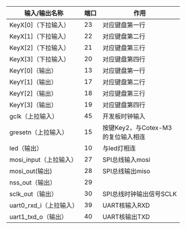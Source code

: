 |输入/输出名称| 端口|作用|
| ---- | ---- | ---- |
|KeyX[0]（下拉输入）|23|对应键盘第一行|
|KeyX[1]（下拉输入）|22|对应键盘第二行|
|KeyX[2]（下拉输入）|21|对应键盘第三行|
|KeyX[3]（下拉输入）|20|对应键盘第四行|
|KeyY[0]（输出）|13|对应键盘第一行|
|KeyY[1]（输出）|17|对应键盘第二行|
|KeyY[2]（输出）|18|对应键盘第三行|
|KeyY[3]（输出）|19|对应键盘第四行|
|gclk（上拉输入）|45|开发板时钟输入|
|gresetn（上拉输入）|15|按键Key2，与Cotex-M3 </br> 的复位输入相连|
|led（输出）|10|与led灯相连|
|mosi_input（上拉输入）|27|SPI总线输入mosi|
|mosi_out(输出)|28|SPI总线输出miso|
|nss_out（输出）|29||SPI总线输出NSS|
|sclk_out（输出）|30|SPI总线时钟输出信号SCLK|
|uart0_rxd_i（上拉输入）|39|UART核输入RXD|
|uart1_txd_o（输出）|40|UART核输出TXD|